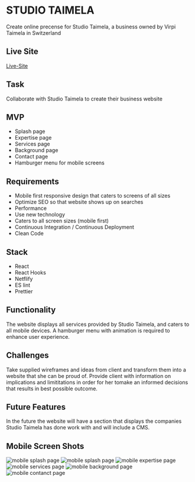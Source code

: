 # STUDIO TAIMELA #

Create online precense for Studio Taimela, a business owned by Virpi Taimela in Switzerland

## Live Site
[Live-Site](http://studiotaimela.com "Named link title")

## Task
Collaborate with Studio Taimela to create their business website

## MVP 

* Splash page
* Expertise page
* Services page
* Background page
* Contact page
* Hamburger menu for mobile screens

##  Requirements

* Mobile first responsive design that caters to screens of all sizes
* Optimize SEO so that website shows up on searches
* Performance
* Use new technology
* Caters to all screen sizes (mobile first)
* Continuous Integration / Continuous Deployment
* Clean Code

## Stack
* React
* React Hooks
* Netflify
* ES lint
* Prettier 

## Functionality
The website displays all services provided by Studio Taimela, and caters to all mobile devices.  A hamburger menu with animation is required to enhance user experience.

## Challenges
Take supplied wireframes and ideas from client and transform them into a website that she can be proud of.  Provide client with information on implications and limititations in order for her tomake an informed decisions that results in best possible outcome.  

## Future Features
In the future the website will have a section that displays the companies Studio Taimela has done work with and will include a CMS.

## Mobile Screen Shots
![mobile splash page](https://github-images-md.s3-us-west-2.amazonaws.com/mobile_hamburger.png)
![mobile splash page](https://github-images-md.s3-us-west-2.amazonaws.com/mobile_splash.png)
![mobile expertise page](https://github-images-md.s3-us-west-2.amazonaws.com/mobile_expertise.png)
![mobile services page](https://github-images-md.s3-us-west-2.amazonaws.com/mobile_services.png)
![mobile background page](https://github-images-md.s3-us-west-2.amazonaws.com/mobile_background.png)
![mobile contanct page](https://github-images-md.s3-us-west-2.amazonaws.com/mobile_hamburger.png)

